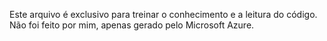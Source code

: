 Este arquivo é exclusivo para treinar o conhecimento e a leitura do código. Não foi feito por mim, apenas gerado pelo Microsoft Azure. 
 
